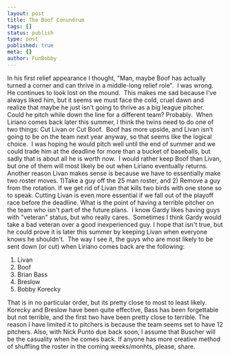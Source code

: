 ```yaml
---
layout: post
title: The Boof Conundrum
tags: []
status: publish
type: post
published: true
meta: {}
author: FunBobby
---
```

In his first relief appearance I thought, "Man, maybe Boof has actually turned a corner and can thrive in a middle-long relief role".  I was wrong.  He continues to look lost on the mound.  This makes me sad because I've always liked him, but it seems we must face the cold, cruel dawn and realize that maybe he just isn't going to thrive as a big league pitcher.  Could he pitch while down the line for a different team? Probably.  When Liriano comes back later this summer, I think the twins need to do one of two things: Cut Livan or Cut Boof.  Boof has more upside, and Livan isn't going to be on the team next year anyway, so that seems like the logical choice.  I was hoping he would pitch well until the end of summer and we could trade him at the deadline for more than a bucket of baseballs, but sadly that is about all he is worth now.  I would rather keep Boof than Livan, but one of them will most likely be out when Liriano eventually returns. Another reason Livan makes sense is because we have to essentially make two roster moves. 1)Take a guy off the 25 man roster, and 2) Remove a guy from the rotation. If we get rid of Livan that kills two birds with one stone so to speak. Cutting Livan is even more essential if we fall out of the playoff race before the deadline. What is the point of having a terrible pitcher on the team who isn't part of the future plans.  I know Gardy likes having guys with "veteran" status, but who really cares.  Sometimes I think Gardy would take a bad veteran over a good inexperienced guy. I hope that isn't true, but he could prove it is later this summer by keeping Livan when everyone knows he shouldn't.  The way I see it, the guys who are most likely to be sent down (or cut) when Liriano comes back are the following: 
<ol>
	<li>Livan</li>
	<li>Boof</li>
	<li>Brian Bass</li>
	<li>Breslow</li>
	<li>Bobby Korecky</li>
</ol>
That is in no particular order, but its pretty close to most to least likely. Korecky and Breslow have been quite effective, Bass has been forgettable but not terrible, and the first two have been pretty close to terrible. The reason I have limited it to pitchers is because the team seems set to have 12 pitchers. Also, with Nick Punto due back soon, I assume that Buscher will be the casuality when he comes back. If anyone has more creative method of shuffling the roster in the coming weeks/monhts, please, share.
